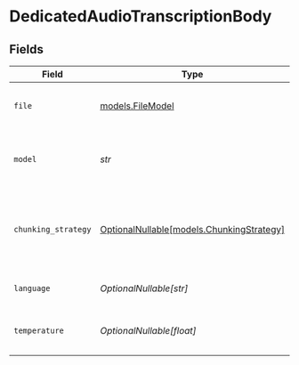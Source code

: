 # DedicatedAudioTranscriptionBody


## Fields

| Field                                                                                                                                                                                                                                                                                                          | Type                                                                                                                                                                                                                                                                                                           | Required                                                                                                                                                                                                                                                                                                       | Description                                                                                                                                                                                                                                                                                                    | Example                                                                                                                                                                                                                                                                                                        |
| -------------------------------------------------------------------------------------------------------------------------------------------------------------------------------------------------------------------------------------------------------------------------------------------------------------- | -------------------------------------------------------------------------------------------------------------------------------------------------------------------------------------------------------------------------------------------------------------------------------------------------------------- | -------------------------------------------------------------------------------------------------------------------------------------------------------------------------------------------------------------------------------------------------------------------------------------------------------------- | -------------------------------------------------------------------------------------------------------------------------------------------------------------------------------------------------------------------------------------------------------------------------------------------------------------- | -------------------------------------------------------------------------------------------------------------------------------------------------------------------------------------------------------------------------------------------------------------------------------------------------------------- |
| `file`                                                                                                                                                                                                                                                                                                         | [models.FileModel](../models/filemodel.md)                                                                                                                                                                                                                                                                     | :heavy_check_mark:                                                                                                                                                                                                                                                                                             | The audio file object (not file name) to transcribe, in one of these formats: mp3, wav, flac, ogg, and many other standard audio formats.                                                                                                                                                                      |                                                                                                                                                                                                                                                                                                                |
| `model`                                                                                                                                                                                                                                                                                                        | *str*                                                                                                                                                                                                                                                                                                          | :heavy_check_mark:                                                                                                                                                                                                                                                                                             | ID of target endpoint. If you want to send request to specific adapter, use the format "YOUR_ENDPOINT_ID:YOUR_ADAPTER_ROUTE". Otherwise, you can just use "YOUR_ENDPOINT_ID" alone.                                                                                                                            | (endpoint-id)                                                                                                                                                                                                                                                                                                  |
| `chunking_strategy`                                                                                                                                                                                                                                                                                            | [OptionalNullable[models.ChunkingStrategy]](../models/chunkingstrategy.md)                                                                                                                                                                                                                                     | :heavy_minus_sign:                                                                                                                                                                                                                                                                                             | Controls how the audio is cut into chunks. When set to `"auto"`, the server first normalizes loudness and then uses voice activity detection (VAD) to choose boundaries. `server_vad` object can be provided to tweak VAD detection parameters manually. If unset, the audio is transcribed as a single block. |                                                                                                                                                                                                                                                                                                                |
| `language`                                                                                                                                                                                                                                                                                                     | *OptionalNullable[str]*                                                                                                                                                                                                                                                                                        | :heavy_minus_sign:                                                                                                                                                                                                                                                                                             | The language of the input audio. Supplying the input language in [ISO-639-1](https://en.wikipedia.org/wiki/List_of_ISO_639-1_codes) (e.g. `en`) format will improve accuracy and latency.                                                                                                                      |                                                                                                                                                                                                                                                                                                                |
| `temperature`                                                                                                                                                                                                                                                                                                  | *OptionalNullable[float]*                                                                                                                                                                                                                                                                                      | :heavy_minus_sign:                                                                                                                                                                                                                                                                                             | The sampling temperature, between 0 and 1. Higher values like 0.8 will make the output more random, while lower values like 0.2 will make it more focused and deterministic.                                                                                                                                   |                                                                                                                                                                                                                                                                                                                |